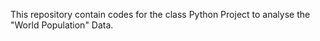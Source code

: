 This repository contain codes for the class Python Project to analyse the "World Population" Data. 
